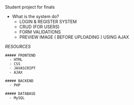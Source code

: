 Student project for finals



* What is the system do?
  - LOGIN & REGISTER SYSTEM
  - CRUD (FOR USERS)
  - FORM VALIDATIONS
  - PREVIEW IMAGE ( BEFORE UPLOADING ) USING AJAX


 *RESOURCES*

    ##### FRONTEND
      - HTML
      - CSS
      - JAVASCRIPT
      - AJAX

    ##### BACKEND
      - PHP

    ##### DATABASE
      - MySQL
 
  
  
  
